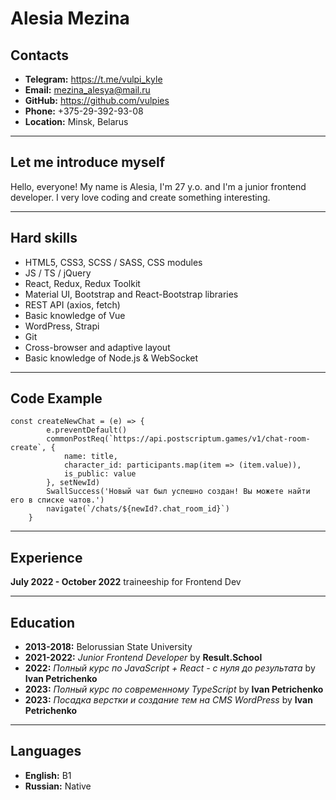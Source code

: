 # **Alesia Mezina**

## **Contacts**

-   **Telegram:** https://t.me/vulpi_kyle
-   **Email:** mezina_alesya@mail.ru
-   **GitHub:** https://github.com/vulpies
-   **Phone:** +375-29-392-93-08
-   **Location:** Minsk, Belarus

---

## **Let me introduce myself**

Hello, everyone!
My name is Alesia, I'm 27 y.o. and I'm a junior frontend developer. I very love coding and create something interesting.

---

## **Hard skills**

-   HTML5, CSS3, SCSS / SASS, CSS modules
-   JS / TS / jQuery
-   React, Redux, Redux Toolkit
-   Material UI, Bootstrap and React-Bootstrap libraries
-   REST API (axios, fetch)
-   Basic knowledge of Vue
-   WordPress, Strapi
-   Git
-   Cross-browser and adaptive layout
-   Basic knowledge of Node.js & WebSocket

---

## **Code Example**

```
const createNewChat = (e) => {
		e.preventDefault()
		commonPostReq(`https://api.postscriptum.games/v1/chat-room-create`, {
			name: title,
			character_id: participants.map(item => (item.value)),
			is_public: value
		}, setNewId)
		SwallSuccess('Новый чат был успешно создан! Вы можете найти его в списке чатов.')
		navigate(`/chats/${newId?.chat_room_id}`)
	}
```

---

## **Experience**

**July 2022 - October 2022**
traineeship for Frontend Dev

---

## **Education**

-   **2013-2018:** Belorussian State University
-   **2021-2022:** _Junior Frontend Developer_ by **Result.School**
-   **2022:** _Полный курс по JavaScript + React - с нуля до результата_ by **Ivan Petrichenko**
-   **2023:** _Полный курс по современному TypeScript_ by **Ivan Petrichenko**
-   **2023:** _Посадка верстки и создание тем на CMS WordPress_ by **Ivan Petrichenko**

---

## **Languages**

-   **English:** B1
-   **Russian:** Native
